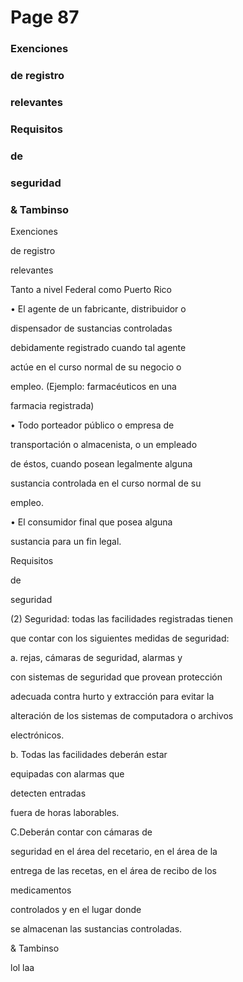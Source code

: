 # Page 87

### Exenciones

### de registro

### relevantes

### Requisitos

### de

### seguridad

### & Tambinso

Exenciones

de registro

relevantes

Tanto a nivel Federal como Puerto Rico

• El agente de un fabricante, distribuidor o

dispensador de sustancias controladas

debidamente registrado cuando  tal agente

actúe en el curso normal de su negocio o

empleo. (Ejemplo: farmacéuticos en una

farmacia registrada)

• Todo porteador público o empresa de

transportación o almacenista, o un empleado

de éstos, cuando posean legalmente alguna

sustancia controlada en el curso normal de su

empleo.

• El consumidor final que posea alguna

sustancia para un fin legal.

Requisitos

de

seguridad

(2) Seguridad: todas las facilidades registradas tienen

que contar con los siguientes medidas de seguridad:

a. rejas, cámaras de seguridad, alarmas y

con sistemas de seguridad que provean protección

adecuada contra hurto y extracción para evitar la

alteración de los sistemas de computadora o archivos

electrónicos.

b. Todas las facilidades deberán estar

equipadas con alarmas que

detecten entradas

fuera de horas laborables.

C.Deberán contar con cámaras de

seguridad en el área del recetario, en el área de la

entrega de las recetas, en el área de recibo de los

medicamentos

controlados y en el lugar donde

se almacenan las sustancias controladas.

& Tambinso

lol laa

